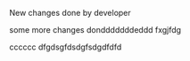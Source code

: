 New changes done by developer

some more changes dondddddddeddd
fxgjfdg

cccccc
dfgdsgfdsdgfsdgdfdfd

